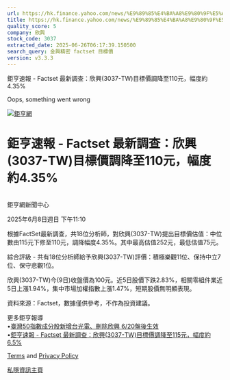 ```yaml
---
url: https://hk.finance.yahoo.com/news/%E9%89%85%E4%BA%A8%E9%80%9F%E5%A0%B1-factset-%E6%9C%80%E6%96%B0%E8%AA%BF%E6%9F%A5-%E6%AC%A3%E8%88%88-3037-041014729.html
title: https://hk.finance.yahoo.com/news/%E9%89%85%E4%BA%A8%E9%80%9F%E5%A0%B1-factset-%E6%9C%80%E6%96%B0%E8
quality_score: 5
company: 欣興
stock_code: 3037
extracted_date: 2025-06-26T06:17:39.150500
search_query: 金興精密 factset 目標價
version: v3.3.3
---
```


鉅亨速報 - Factset 最新調查：欣興(3037-TW)目標價調降至110元，幅度約4.35% 


Oops, something went wrong

 

[![鉅亨網](https://s.yimg.com/ny/api/res/1.2/UM5hrThmhlnSiBO4o4qlLg--/YXBwaWQ9aGlnaGxhbmRlcjt3PTE0NjtoPTQ4O2NmPXdlYnA-/https://s.yimg.com/os/creatr-uploaded-images/2020-01/147c7630-36ab-11ea-ae7c-5ee7a0016555)](http://www.cnyes.com/ "鉅亨網")

# 鉅亨速報 - Factset 最新調查：欣興(3037-TW)目標價調降至110元，幅度約4.35%

![](data:image/gif;base64,R0lGODlhAQABAIAAAAAAAP///ywAAAAAAQABAAACAUwAOw==)

鉅亨網新聞中心

2025年6月8日週日 下午11:10

根據FactSet最新調查，共18位分析師，對欣興(3037-TW)提出目標價估值：中位數由115元下修至110元，調降幅度4.35%。其中最高估值252元，最低估值75元。

綜合評級 - 共有18位分析師給予欣興(3037-TW)評價：積極樂觀11位、保持中立7位、保守悲觀1位。

欣興(3037-TW)今(9日)收盤價為100元。近5日股價下跌2.83%，相關零組件業近5日上漲1.94%，集中市場加權指數上漲1.47%，短期股價無明顯表現。

資料來源：Factset，數據僅供參考，不作為投資建議。

更多鉅亨報導  
•[臺灣50指數成分股新增台光電、刪除欣興 6/20盤後生效](https://news.cnyes.com/news/id/6010992?utm_source=yahoo&utm_medium=RSS&utm_campaign=relate)  
•[鉅亨速報 - Factset 最新調查：欣興(3037-TW)目標價調降至115元，幅度約6.5%](https://news.cnyes.com/news/id/6009935?utm_source=yahoo&utm_medium=RSS&utm_campaign=relate)

[Terms](https://guce.yahoo.com/terms?locale=zh-Hant-HK)  and [Privacy Policy](https://guce.yahoo.com/privacy-policy?locale=zh-Hant-HK)

[私隱資訊主頁](https://guce.yahoo.com/privacy-dashboard?locale=zh-Hant-HK)
